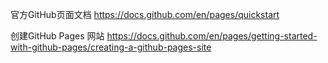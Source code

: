 官方GitHub页面文档
https://docs.github.com/en/pages/quickstart

创建GitHub Pages 网站
https://docs.github.com/en/pages/getting-started-with-github-pages/creating-a-github-pages-site
